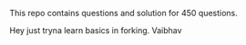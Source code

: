 This repo contains questions and solution for 450 questions.

Hey just tryna learn basics in forking.
Vaibhav
